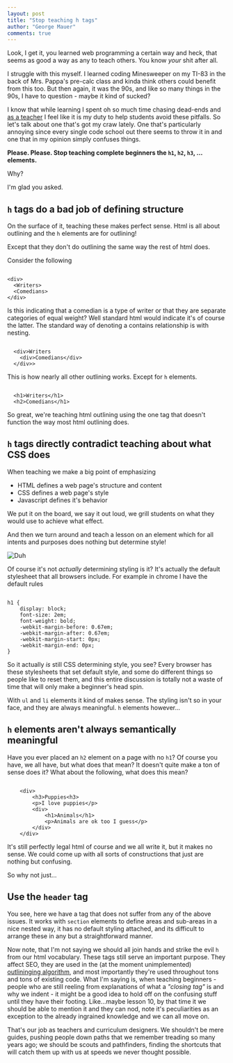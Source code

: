 ```yaml
---
layout: post 
title: "Stop teaching h tags" 
author: "George Mauer"
comments: true
---
```


Look, I get it, you learned web programming a certain way and heck, that seems as good a way as any to teach others. You know *your* shit after all. 

I struggle with this myself. I learned coding Minesweeper on my TI-83 in the back of Mrs. Pappa's pre-calc class and kinda think others could benefit from this too. But then again, it was the 90s, and like so many things in the 90s, I have to question - maybe it kind of sucked?

 I know that while learning I spent oh so much time chasing dead-ends and [as a teacher](https://operationspark.org/) I feel like it is my duty to help students avoid these pitfalls. So let's talk about one that's got my craw lately. One that's particularly annoying since every single code school out there seems to throw it in and one that in my opinion simply confuses things.

**Please. Please. Stop teaching complete beginners the `h1`, `h2`, `h3`, ... elements.**

Why?

I'm glad you asked.

## `h` tags do a bad job of defining structure

On the surface of it, teaching these makes perfect sense. Html is all about outlining and the `h` elements are for outlining!

Except that they don't do outlining the same way the rest of html does.

Consider the following

<pre><code class="html">
&lt;div&gt;
  &lt;Writers&gt;
  &lt;Comedians&gt;
&lt;/div&gt;
</code></pre>

Is this indicating that a comedian is a type of writer or that they are separate categories of equal weight? Well standard html would indicate it's of course the latter. The standard way of denoting a contains relationship is with nesting.

<pre><code class="html">
  &lt;div&gt;Writers
    &lt;div&gt;Comedians&lt;/div&gt
  &lt;/div&gt>
</code></pre>

This is how nearly all other outlining works. Except for `h` elements.

<pre><code class="html">
  &lt;h1&gt;Writers&lt;/h1&gt;
  &lt;h2&gt;Comedians&lt;/h1&gt;
</code></pre>

So great, we're teaching html outlining using the one tag that doesn't function the way most html outlining does.

## `h` tags directly contradict teaching about what CSS does

When teaching we make a big point of emphasizing

* HTML defines a web page's structure and content
* CSS defines a web page's style
* Javascript defines it's behavior

We put it on the board, we say it out loud, we grill students on what they would use to achieve what effect.

And then we turn around and teach a lesson on an element which for all intents and purposes does nothing but determine style! 

![Duh](http://media.giphy.com/media/y4E6VumnBbIfm/giphy.gif)

Of course it's not *actually* determining styling is it? It's actually the default stylesheet that all browsers include. For example in chrome I have the default rules

<pre><code class="css">
h1 {
	display: block;
	font-size: 2em;
	font-weight: bold;
	-webkit-margin-before: 0.67em;
	-webkit-margin-after: 0.67em;
	-webkit-margin-start: 0px;
	-webkit-margin-end: 0px;
}
</code></pre>

So it actually *is* still CSS determining style, you see? Every browser has these stylesheets that set default style, and some do different things so people like to reset them, and this entire discussion is totally not a waste of time that will only make a beginner's head spin.

With `ul` and `li` elements it kind of makes sense. The styling isn't so in your face, and they are always meaningful. `h` elements however...

## `h` elements aren't always semantically meaningful

Have you ever placed an `h2` element on a page with no `h1`? Of course you have, we all have, but what does that mean? It doesn't quite make a ton of sense does it? What about the following, what does this mean?

<pre><code class="html">
	&lt;div&gt;
		&lt;h3&gt;Puppies&lt;h3&gt;
		&lt;p&gt;I love puppies&lt;/p&gt;
		&lt;div&gt;
			&lt;h1&gt;Animals&lt;/h1&gt;
			&lt;p&gt;Animals are ok too I guess&lt;/p&gt;
		&lt;/div&gt;
	&lt;/div&gt;
</code></pre>

It's still perfectly legal html of course and we all write it, but it makes no sense. We could come up with all sorts of constructions that just are nothing but confusing.

So why not just...

## Use the `header` tag

You see, here we have a tag that does not suffer from any of the above issues. It works with `section` elements to define areas and sub-areas in a nice nested way, it has no default styling attached, and its difficult to arrange these in any but a straightforward manner.

Now note, that I'm not saying we should all join hands and strike the evil `h` from our html vocabulary. These tags still serve an important purpose. They affect SEO, they are used in the (at the moment unimplemented) [outlininging algorithm](https://developer.mozilla.org/en-US/docs/Web/Guide/HTML/Sections_and_Outlines_of_an_HTML5_document), and most importantly they're used throughout tons and tons of existing code. What I'm saying is, when teaching beginners - people who are still reeling from explanations of what a *"closing tag"* is and why we indent - it might be a good idea to hold off on the confusing stuff until they have their footing. Like...maybe lesson 10, by that time it we should be able to mention it and they can nod, note it's peculiarities as an exception to the already ingrained knowledge and we can all move on.

That's our job as teachers and curriculum designers. We shouldn't be mere guides, pushing people down paths that we remember treading so many years ago; we should be scouts and pathfinders, finding the shortcuts that will catch them up with us at speeds we never thought possible.
